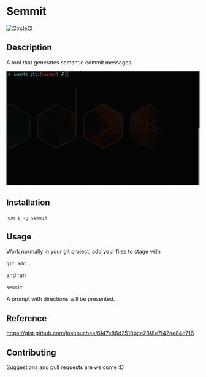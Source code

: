# Semmit

[![CircleCI](https://circleci.com/gh/vilellaj/semmit.svg?style=svg)](https://circleci.com/gh/vilellaj/semmit)

## Description

A tool that generates semantic commit messages

![Semmit Usage](https://github.com/vilellaj/semmit/blob/master/semmit.gif)

## Installation

```npm i -g semmit```

## Usage

Work normally in your git project, add your files to stage with

```git add .```

and run

```semmit```

A prompt with directions will be presented.

## Reference

https://gist.github.com/joshbuchea/6f47e86d2510bce28f8e7f42ae84c716


## Contributing

Suggestions and pull requests are welcome :D
